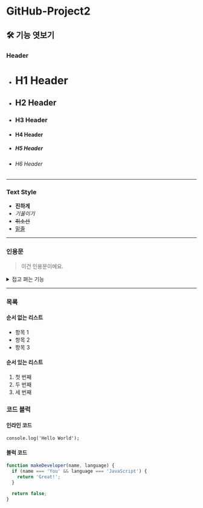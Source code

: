 # GitHub-Project2
## 🛠 기능 엿보기

### Header
- # H1 Header  
- ## H2 Header  
- ### H3 Header  
- #### H4 Header  
- ##### H5 Header  
- ###### H6 Header  

---

### Text Style
- **진하게**
- *기울이기*
- ~~취소선~~
- <u>밑줄</u> 

---

### 인용문
> 이건 인용문이에요.

<details>
<summary>접고 펴는 기능</summary>
내용을 여기에 적으세요!
</details>

---

### 목록
#### 순서 없는 리스트
- 항목 1
- 항목 2
- 항목 3

#### 순서 있는 리스트
1. 첫 번째
2. 두 번째
3. 세 번째

### 코드 블럭

#### 인라인 코드
`console.log('Hello World');`

#### 블럭 코드
```javascript
function makeDeveloper(name, language) {
  if (name === 'You' && language === 'JavaScript') {
    return 'Great!';
  }

  return false;
}